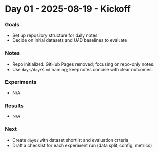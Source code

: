 # Day 01 - 2025-08-19 - Kickoff

### Goals
- Set up repository structure for daily notes
- Decide on initial datasets and UAD baselines to evaluate

### Notes
- Repo initialized. GitHub Pages removed; focusing on repo-only notes.
- Use `days/dayXX.md` naming; keep notes concise with clear outcomes.

### Experiments
- N/A

### Results
- N/A

### Next
- Create `day02` with dataset shortlist and evaluation criteria
- Draft a checklist for each experiment run (data split, config, metrics) 